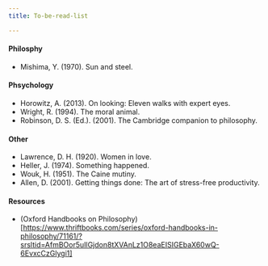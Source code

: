 ```yaml
---
title: To-be-read-list

---
```


#### Philosphy
- Mishima, Y. (1970). Sun and steel.

#### Phsychology
- Horowitz, A. (2013). On looking: Eleven walks with expert eyes.
- Wright, R. (1994). The moral animal.
- Robinson, D. S. (Ed.). (2001). The Cambridge companion to philosophy.

#### Other
- Lawrence, D. H. (1920). Women in love.
- Heller, J. (1974). Something happened.
- Wouk, H. (1951). The Caine mutiny.
- Allen, D. (2001). Getting things done: The art of stress-free productivity.


#### Resources
- (Oxford Handbooks on Philosophy)[https://www.thriftbooks.com/series/oxford-handbooks-in-philosophy/71161/?srsltid=AfmBOor5uIlGjdon8tXVAnLz1O8eaEISIGEbaX60wQ-6EvxcCzGlygi1]